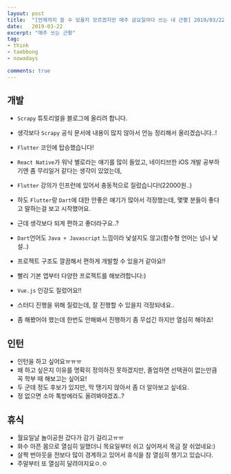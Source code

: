 ```yaml
---
layout: post
title:  "[언제까지 쓸 수 있을지 모르겠지만 매주 금요일마다 쓰는 내 근황] 2019/03/22"
date:   2019-03-22
excerpt: "매주 쓰는 근황"
tag: 
- think
- taebbong
- nowadays

comments: true
---
```



## 개발
* ```Scrapy``` 튜토리얼을 블로그에 올리려 합니다.
* 생각보다 ```Scrapy``` 공식 문서에 내용이 많지 않아서 언능 정리해서 올리겠습니다..!

* ```Flutter``` 코인에 탑승했습니다!
* ```React Native```가 워낙 별로라는 얘기를 많이 들었고, 네이티브한 iOS 개발 공부하기엔 좀 무리일거 같다는 생각이 있었는데,
* ```Flutter``` 강의가 인프런에 있어서 충동적으로 질렀습니다!(22000원..)
* 하도 ```Flutter```랑 ```Dart```에 대한 안좋은 얘기가 많아서 걱정했는데, 몇몇 분들이 좋다고 말하는걸 보고 시작했어요.
* 근데 생각보다 되게 편하고 좋더라구요..?
* ```Dart```언어도 ```Java + Javascript``` 느낌이라 낯설지도 않고(함수형 언어는 넘나 낯설..)
* 프로젝트 구조도 깔끔해서 편하게 개발할 수 있을거 같아요!!
* 빨리 기본 앱부터 다양한 프로젝트를 해보려합니다:)

* ```Vue.js``` 인강도 질렀어요!!
* 스터디 진행을 위해 질렀는데, 잘 진행할 수 있을지 걱정되네요..
* 좀 해봤어야 했는데 한번도 안해봐서 진행하기 좀 무섭긴 하지만 열심히 해야죠!


## 인턴
* 인턴을 하고 싶어요ㅠㅠㅠ
* 왜 하고 싶은지 이유를 명확히 정의하진 못하겠지만, 졸업하면 선택권이 없는만큼 꼭 학부 때 해보고는 싶어요!
* 두 군데 정도 후보가 있지만, 막 땡기지 않아서 좀 더 알아보고 싶네요.
* 정 없으면 소마 톡방에라도 올려봐야겠죠..?


## 휴식
* 월요일날 놀이공원 갔다가 감기 걸리고ㅠㅠ
* 화수 아픈 몸으로 열심히 일했더니 목요일부터 쉬고 싶어져서 목금 잘 쉬었네요:)
* 살짝 번아웃을 전보다 많이 경계하고 있어서 휴식을 참 열심히 챙기고 있습니다.
* 주말부터 또 열심히 달려야지요ㅇ.ㅇ

